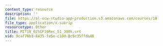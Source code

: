 ```yaml
---
content_type: resource
description: ''
file: https://ol-ocw-studio-app-production.s3.amazonaws.com/courses/18-02sc-multivariable-calculus-fall-2010/9caf76b38435fe5ec10d8c9c35ffda48_MIT18_02SCF10Rec_51_300k.srt
file_type: application/x-subrip
resourcetype: Other
title: MIT18_02SCF10Rec_51_300k.srt
uid: 9caf76b3-8435-fe5e-c10d-8c9c35ffda48
---
```

